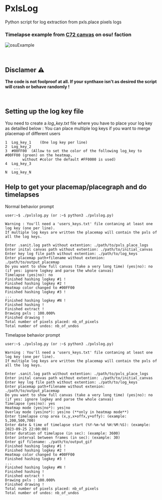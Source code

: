 # PxlsLog
Python script for log extraction from pxls.place pixels logs

### Timelapse example from [C72 canvas](https://archives.pxls.space/canvas-72) on osu! faction

![osuExample](python_pxlslog/osuExample.gif)

</br>

## Disclamer :warning:
**The code is not foolproof at all. If your synthaxe isn't as desired the script will crash or behave randomly !**

</br>

## Setting up the log key file

You need to create a *log_key.txt* file where you have to place your log key as detailled below :
You can place multiple log keys if you want to merge placemap of different users

```
1  Log_key_1	(One log key per line)
2  Log_key_2
3  #00FF00	(Allow to set the color of the following log_key to #00FF00 (green) on the heatmap,
		without #color the default #FF0000 is used)
4  Log_key_3
    ...
N  Log_key_N
```

## Help to get your placemap/placegraph and do timelapses

Normal behavior prompt
```
user:~$ ./pxlslog.py (or :~$ python3 ./pxlslog.py)

Warning : You'll need a 'users_keys.txt' file contaning at least one log key (one per line).     
If multiple log keys are written the placemap will contain the pxls of all the log keys.

Enter .sanit.log path without extention: ./path/to/pxls_place_logs
Enter inital canvas path without extention: ./path/to/initial_canvas
Enter key log file path without extention: ./path/to/log_keys
Enter placemap path+filename without extenion: ./path/to/output_placemap
Do you want to show full canvas (take a very long time) (yes|no): no (if yes: ignore logkey and parse the whole canvas)
Timelapse (yes|no): no
Finished hashing logkey #1 !
Finished hashing logkey #2 !
Heatmap color changed to #00FF00
Finished hashing logkey #3 !
...
Finished hashing logkey #N !
Finished hashing !
Finished extract !
Drawing pxls : 100.000%
Finished drawing !
Total number of pixels placed: nb_of_pixels
Total number of undos: nb_of_undos
```

Timelapse behavior prompt
```
user:~$ ./pxlslog.py (or :~$ python3 ./pxlslog.py)

Warning : You'll need a 'users_keys.txt' file contaning at least one log key (one per line).     
If multiple log keys are written the placemap will contain the pxls of all the log keys.

Enter .sanit.log path without extention: ./path/to/pxls_place_logs
Enter inital canvas path without extention: ./path/to/initial_canvas
Enter key log file path without extention: ./path/to/log_keys
Enter placemap path+filename without extenion: ./path/to/output_placemap
Do you want to show full canvas (take a very long time) (yes|no): no (if yes: ignore logkey and parse the whole canvas)
Timelapse (yes|no): yes
Heatmap mode (yes|no*): yes|no
Overlay mode (yes|no*): yes|no (**only in heatmap mode**)
Enter timelapse crop area (x,y,x+offx,y+offy): (example: 5,200,500,700)
Enter date & time of timelapse start (%Y-%m-%d %H:%M:%S): (example: 2023-09-25 22:00:00)
Enter duration of timelapse (in sec): (example: 3600)
Enter interval between frames (in sec): (example: 30)
Enter gif filename: ./path/to/output_gif
Finished hashing logkey #1 !
Finished hashing logkey #2 !
Heatmap color changed to #00FF00
Finished hashing logkey #3 !
...
Finished hashing logkey #N !
Finished hashing !
Finished extract !
Drawing pxls : 100.000%
Finished drawing !
Total number of pixels placed: nb_of_pixels
Total number of undos: nb_of_undos
```
